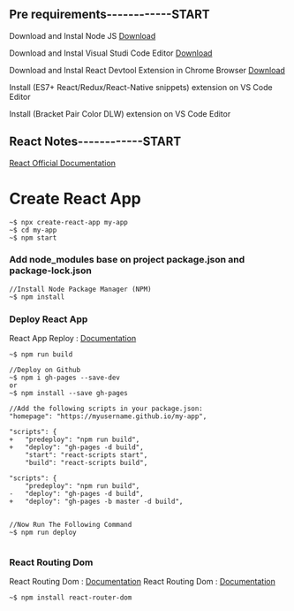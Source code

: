 ## Pre requirements------------START

Download and Instal Node JS [Download](https://nodejs.org/en/download/)

Download and Instal Visual Studi Code Editor [Download](https://code.visualstudio.com/download)

Download and Instal React Devtool Extension in Chrome Browser [Download](https://chrome.google.com/webstore/detail/react-developer-tools/fmkadmapgofadopljbjfkapdkoienihi?hl=en)

Install (ES7+ React/Redux/React-Native snippets) extension on VS Code Editor

Install (Bracket Pair Color DLW) extension on VS Code Editor

## React Notes------------START

[React Official Documentation](https://reactjs.org/docs/create-a-new-react-app.html)

# Create React App

```
~$ npx create-react-app my-app
~$ cd my-app
~$ npm start
```

### Add node_modules base on project package.json and package-lock.json

```
//Install Node Package Manager (NPM)
~$ npm install
```

### Deploy React App
React App Reploy :  [Documentation](https://create-react-app.dev/docs/deployment/#github-pages)



```
~$ npm run build

//Deploy on Github
~$ npm i gh-pages --save-dev
or
~$ npm install --save gh-pages

//Add the following scripts in your package.json:
"homepage": "https://myusername.github.io/my-app",

"scripts": {
+   "predeploy": "npm run build",
+   "deploy": "gh-pages -d build",
    "start": "react-scripts start",
    "build": "react-scripts build",

"scripts": {
    "predeploy": "npm run build",
-   "deploy": "gh-pages -d build",
+   "deploy": "gh-pages -b master -d build",


//Now Run The Following Command
~$ npm run deploy


```


### React Routing Dom
React Routing Dom :  [Documentation](https://reactrouter.com/en/main)
React Routing Dom :  [Documentation](https://www.npmjs.com/package/react-router-dom)
```
~$ npm install react-router-dom
```